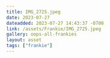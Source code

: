 ```yaml
---
title: IMG_2725.jpeg
date: 2023-07-27
dateadded: 2023-07-27 14:43:37 -0700
link: /assets/Frankie/IMG_2725.jpeg
gallery: oops-all-frankies
layout: asset
tags: ["frankie"]
--- 
```

